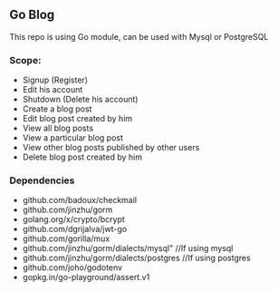 ## Go Blog
This repo is using Go module, can be used with Mysql or PostgreSQL

### Scope:
- Signup (Register)
- Edit his account
- Shutdown (Delete his account)
- Create a blog post
- Edit blog post created by him
- View all blog posts
- View a particular blog post
- View other blog posts published by other users
- Delete blog post created by him

### Dependencies
- github.com/badoux/checkmail
- github.com/jinzhu/gorm
- golang.org/x/crypto/bcrypt
- github.com/dgrijalva/jwt-go
- github.com/gorilla/mux
- github.com/jinzhu/gorm/dialects/mysql" //If using mysql 
- github.com/jinzhu/gorm/dialects/postgres //If using postgres
- github.com/joho/godotenv
- gopkg.in/go-playground/assert.v1
